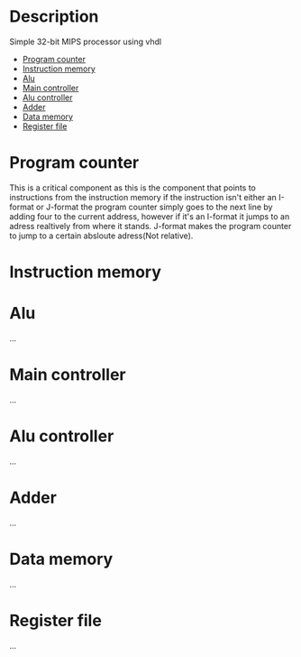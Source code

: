 # Description
Simple 32-bit MIPS processor using vhdl

- [Program counter](#program-counter)
- [Instruction memory](#instruction-memory)
- [Alu](#alu)
- [Main controller](#main-controller)
- [Alu controller](#alu-controller)
- [Adder](#adder)
- [Data memory](#data-memory)
- [Register file](#register-file)

# Program counter
This is a critical component as this is the component that points to instructions from the instruction memory if the instruction isn't either
an I-format or J-format the program counter simply goes to the next line by adding four to the current address, however if it's an I-format
it jumps to an adress realtively from where it stands. J-format makes the program counter to jump to a certain absloute adress(Not relative).
# Instruction memory

# Alu
...
# Main controller
...
# Alu controller
...
# Adder
...
# Data memory
...
# Register file
...
